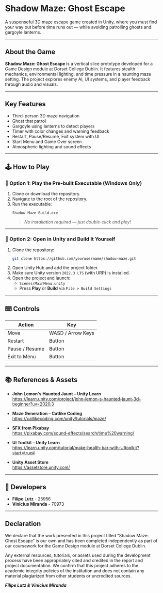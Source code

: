 # Shadow Maze: Ghost Escape

A suspenseful 3D maze escape game created in Unity, where you must find your way out before time runs out — while avoiding patrolling ghosts and gargoyle lanterns.

---

## About the Game

**Shadow Maze: Ghost Escape** is a vertical slice prototype developed for a Game Design module at Dorset College Dublin. It features stealth mechanics, environmental lighting, and time pressure in a haunting maze setting. The project explores enemy AI, UI systems, and player feedback through audio and visuals.

---

## Key Features

- Third-person 3D maze navigation
- Ghost that patrol
- Gargoyle using lanterns to detect players
- Timer with color changes and warning feedback
- Restart, Pause/Resume, Exit system with UI
- Start Menu and Game Over screen
- Atmospheric lighting and sound effects

---

## 🕹 How to Play

### 🔁 Option 1: Play the Pre-built Executable (Windows Only)

1. Clone or download the repository.
2. Navigate to the root of the repository.
3. Run the executable:
   ```
   Shadow Maze Build.exe
   ```
   > *No installation required — just double-click and play!*

---

### 🔨 Option 2: Open in Unity and Build It Yourself

1. Clone the repository:
   ```bash
   git clone https://github.com/yourusername/shadow-maze.git
   ```
2. Open Unity Hub and add the project folder.
3. Make sure Unity version `2022.3 LTS` (with URP) is installed.
4. Open the project and launch:
   - `Scenes/MainMenu.unity`
   - Press **Play** or **Build** via `File > Build Settings`

---

## ⌨️ Controls

| Action         | Key         |
|----------------|-------------|
| Move           | WASD / Arrow Keys |
| Restart        | Button            |
| Pause / Resume | Button            |
| Exit to Menu   | Button            |

---

## 📚 References & Assets

- **John Lemon's Haunted Jaunt – Unity Learn**  
  https://learn.unity.com/project/john-lemon-s-haunted-jaunt-3d-beginner?uv=2020.3

- **Maze Generation – Catlike Coding**  
  https://catlikecoding.com/unity/tutorials/maze/

- **SFX from Pixabay**  
  https://pixabay.com/sound-effects/search/time%20warning/

- **UI Toolkit – Unity Learn**  
  https://learn.unity.com/tutorial/make-health-bar-with-UItoolkit?start=true#

- **Unity Asset Store**  
  https://assetstore.unity.com/

---

## 👥 Developers

- **Filipe Lutz** - 25956  
- **Vinicius Miranda** - 70973

---

## Declaration

We declare that the work presented in this project titled “Shadow Maze: Ghost Escape” is our own and has been completed independently as part of our coursework for the Game Design module at Dorset College Dublin.

Any external resources, tutorials, or assets used during the development process have been appropriately cited and credited in the report and project documentation. We confirm that this project adheres to the academic integrity policies of the institution and does not contain any material plagiarized from other students or uncredited sources.

***Filipe Lutz & Vinicius Miranda***
